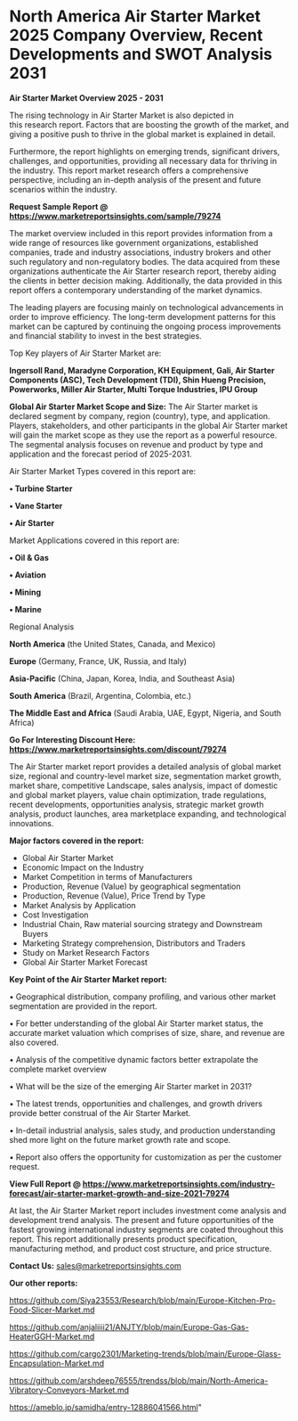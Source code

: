 # North America Air Starter Market 2025 Company Overview, Recent Developments and SWOT Analysis 2031

<Strong> Air Starter Market Overview 2025 - 2031</strong>

The rising technology in Air Starter Market is also depicted in this research report. Factors that are boosting the growth of the market, and giving a positive push to thrive in the global market is explained in detail.

Furthermore, the report highlights on emerging trends, significant drivers, challenges, and opportunities, providing all necessary data for thriving in the industry. This report market research offers a comprehensive perspective, including an in-depth analysis of the present and future scenarios within the industry.

<strong>Request Sample Report @ <a href=https://www.marketreportsinsights.com/sample/79274>https://www.marketreportsinsights.com/sample/79274</a></strong>

The market overview included in this report provides information from a wide range of resources like government organizations, established companies, trade and industry associations, industry brokers and other such regulatory and non-regulatory bodies. The data acquired from these organizations authenticate the Air Starter research report, thereby aiding the clients in better decision making. Additionally, the data provided in this report offers a contemporary understanding of the market dynamics.

The leading players are focusing mainly on technological advancements in order to improve efficiency. The long-term development patterns for this market can be captured by continuing the ongoing process improvements and financial stability to invest in the best strategies.

Top Key players of Air Starter Market are:

<strong>Ingersoll Rand, Maradyne Corporation, KH Equipment, Gali, Air Starter Components (ASC), Tech Development (TDI), Shin Hueng Precision, Powerworks, Miller Air Starter, Multi Torque Industries, IPU Group</strong>

<strong><b>Global Air Starter Market Scope and Size:</b></strong>
The Air Starter market is declared segment by company, region (country), type, and application. Players, stakeholders, and other participants in the global Air Starter market will gain the market scope as they use the report as a powerful resource. The segmental analysis focuses on revenue and product by type and application and the forecast period of 2025-2031.

Air Starter Market Types covered in this report are:

<strong>• Turbine Starter

• Vane Starter

• Air Starter</strong>

Market Applications covered in this report are:

<strong>• Oil & Gas

• Aviation

• Mining

• Marine</strong> 

Regional Analysis

<strong>North America</strong> (the United States, Canada, and Mexico)

<strong>Europe</strong> (Germany, France, UK, Russia, and Italy)

<strong>Asia-Pacific</strong> (China, Japan, Korea, India, and Southeast Asia)

<strong>South America</strong> (Brazil, Argentina, Colombia, etc.)

<strong>The Middle East and Africa</strong> (Saudi Arabia, UAE, Egypt, Nigeria, and South Africa)

<strong>Go For Interesting Discount Here: <a href=https://www.marketreportsinsights.com/discount/79274>https://www.marketreportsinsights.com/discount/79274</a></strong>

The Air Starter market report provides a detailed analysis of global market size, regional and country-level market size, segmentation market growth, market share, competitive Landscape, sales analysis, impact of domestic and global market players, value chain optimization, trade regulations, recent developments, opportunities analysis, strategic market growth analysis, product launches, area marketplace expanding, and technological innovations.

<strong><b>Major factors covered in the report:</b></strong>
<ul>
  <li>Global Air Starter Market </li>
  <li>Economic Impact on the Industry</li>
  <li>Market Competition in terms of Manufacturers</li>
  <li>Production, Revenue (Value) by geographical segmentation</li>
  <li>Production, Revenue (Value), Price Trend by Type</li>
  <li>Market Analysis by Application</li>
  <li>Cost Investigation</li>
  <li>Industrial Chain, Raw material sourcing strategy and Downstream Buyers</li>
  <li>Marketing Strategy comprehension, Distributors and Traders</li>
  <li>Study on Market Research Factors</li>
  <li>Global Air Starter Market Forecast</li>
</ul>

<strong><b>Key Point of the Air Starter Market report:</b></strong>

• Geographical distribution, company profiling, and various other market segmentation are provided in the report.

• For better understanding of the global Air Starter market status, the accurate market valuation which comprises of size, share, and revenue are also covered.

• Analysis of the competitive dynamic factors better extrapolate the complete market overview

• What will be the size of the emerging Air Starter market in 2031?

• The latest trends, opportunities and challenges, and growth drivers provide better construal of the Air Starter Market.

• In-detail industrial analysis, sales study, and production understanding shed more light on the future market growth rate and scope.

• Report also offers the opportunity for customization as per the customer request.

<strong><b>View Full Report @ <a href=https://www.marketreportsinsights.com/industry-forecast/air-starter-market-growth-and-size-2021-79274>https://www.marketreportsinsights.com/industry-forecast/air-starter-market-growth-and-size-2021-79274</a></b></strong>


At last, the Air Starter Market report includes investment come analysis and development trend analysis. The present and future opportunities of the fastest growing international industry segments are coated throughout this report. This report additionally presents product specification, manufacturing method, and product cost structure, and price structure.

<strong>Contact Us:</strong>
sales@marketreportsinsights.com

<strong>Our other reports:</strong>

<a href=https://github.com/Siya23553/Research/blob/main/Europe-Kitchen-Pro-Food-Slicer-Market.md>https://github.com/Siya23553/Research/blob/main/Europe-Kitchen-Pro-Food-Slicer-Market.md</a>

<a href=https://github.com/anjaliiii21/ANJTY/blob/main/Europe-Gas-Gas-HeaterGGH-Market.md>https://github.com/anjaliiii21/ANJTY/blob/main/Europe-Gas-Gas-HeaterGGH-Market.md</a>

<a href=https://github.com/cargo2301/Marketing-trends/blob/main/Europe-Glass-Encapsulation-Market.md>https://github.com/cargo2301/Marketing-trends/blob/main/Europe-Glass-Encapsulation-Market.md</a>

<a href=https://github.com/arshdeep76555/trendss/blob/main/North-America-Vibratory-Conveyors-Market.md>https://github.com/arshdeep76555/trendss/blob/main/North-America-Vibratory-Conveyors-Market.md</a>

<a href=https://ameblo.jp/samidha/entry-12886041566.html>https://ameblo.jp/samidha/entry-12886041566.html</a>"
